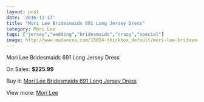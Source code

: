 ```yaml
---
layout: post
date: '2016-11-17'
title: "Mori Lee Bridesmaids 691 Long Jersey Dress"
category: Mori Lee
tags: ["jersey","wedding","bridesmaids","crazy","special"]
image: http://www.eudances.com/15054-thickbox_default/mori-lee-bridesmaids-691-long-jersey-dress.jpg
---
```

Mori Lee Bridesmaids 691 Long Jersey Dress

On Sales: **$225.99**
<a href="https://www.eudances.com/en/mori-lee/4475-mori-lee-bridesmaids-691-long-jersey-dress.html"><amp-img layout="responsive" width="600" height="600" src="//www.eudances.com/15054-thickbox_default/mori-lee-bridesmaids-691-long-jersey-dress.jpg" alt="Mori Lee Bridesmaids 691 Long Jersey Dress 0" /></a>
<a href="https://www.eudances.com/en/mori-lee/4475-mori-lee-bridesmaids-691-long-jersey-dress.html"><amp-img layout="responsive" width="600" height="600" src="//www.eudances.com/15055-thickbox_default/mori-lee-bridesmaids-691-long-jersey-dress.jpg" alt="Mori Lee Bridesmaids 691 Long Jersey Dress 1" /></a>
<a href="https://www.eudances.com/en/mori-lee/4475-mori-lee-bridesmaids-691-long-jersey-dress.html"><amp-img layout="responsive" width="600" height="600" src="//www.eudances.com/15056-thickbox_default/mori-lee-bridesmaids-691-long-jersey-dress.jpg" alt="Mori Lee Bridesmaids 691 Long Jersey Dress 2" /></a>
<a href="https://www.eudances.com/en/mori-lee/4475-mori-lee-bridesmaids-691-long-jersey-dress.html"><amp-img layout="responsive" width="600" height="600" src="//www.eudances.com/15057-thickbox_default/mori-lee-bridesmaids-691-long-jersey-dress.jpg" alt="Mori Lee Bridesmaids 691 Long Jersey Dress 3" /></a>
<a href="https://www.eudances.com/en/mori-lee/4475-mori-lee-bridesmaids-691-long-jersey-dress.html"><amp-img layout="responsive" width="600" height="600" src="//www.eudances.com/15058-thickbox_default/mori-lee-bridesmaids-691-long-jersey-dress.jpg" alt="Mori Lee Bridesmaids 691 Long Jersey Dress 4" /></a>

Buy it: [Mori Lee Bridesmaids 691 Long Jersey Dress](https://www.eudances.com/en/mori-lee/4475-mori-lee-bridesmaids-691-long-jersey-dress.html "Mori Lee Bridesmaids 691 Long Jersey Dress")

View more: [Mori Lee](https://www.eudances.com/en/65-mori-lee "Mori Lee")